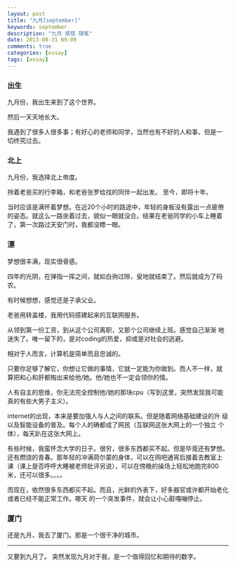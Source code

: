 ```yaml
---
layout: post
title: "九月[september]"
keywords: september
description: "九月 感悟 随笔"
date: 2013-08-31 09:09
comments: true
categories: [essay]
tags: [essay]
---
```


### 出生 ###
九月份，我出生来到了这个世界。

然后一天天地长大。

我遇到了很多人很多事；有好心的老师和同学，当然也有不好的人和事，但是一
切终究过去。
<!-- more -->
### 北上 ###
九月份，我选择北上帝度。

拎着老爸买的行李箱，和老爸张罗给找的同伴一起出发。
至今，即将十年。

当时应该是满怀着梦想。在近20个小时的路途中，年轻的身板没有露出一点疲倦
的姿态。就这么一路坐着过去，貌似一眼就没合。结果在老爸同学的小车上睡着
了，第一次路过天安门时，我都没瞟一眼。
### 漂 ###
梦想很丰满，现实很骨感。

四年的光阴，在弹指一挥之间，就如白驹过隙，叟地就结束了。然后就成为了码
农。

有时候想想，感觉还是子承父业。

老爸用转盖楼，我用代码搭建起来的互联网服务。

从领到第一份工资，到从这个公司离职，又那个公司继续上班。感觉自己渐渐
地迷失了。唯一留下的，是对coding的热爱，抑或是对社会的逃避。

相对于人而言，计算机是简单而且忠诚的。

只要你足够了解它，你想让它做的事情，它就一定能为你做到。而人不一样，就
算把和心和肝都掏出来给他/她。他/她也不一定会领你的情。

人有自主的思维，你无法完全控制他/她的那块cpu（写到这里，突然发现我可能
真的有些大男子主义）。

internet的出现，本来是要加强人与人之间的联系。但是随着网络基础建设的升
级以及智能设备的普及。每个人的确都成了网民（互联网这张大网上的一个独立
个体），每天趴在这张大网上。

有些时候，我蛮怀念大学的日子。很穷，很多东西都买不起。但是毕竟还有梦想。
还有燃烧的青春。那年轻的冲满荷尔蒙的身体，可以在网吧通宵后接着去教室上
课（课上是否呼呼大睡被老师批评另说），可以在傍晚的操场上轻松地跑完800
米，还可以很多。。。。

而现在，依然很多东西都买不起。而且，光鲜的外表下，好多器官或许都开始老化或者已经不能正常工作。哪天
的一个突发事件，就会让小心脏嘎嘣停止。

### 厦门 ###
还是九月，我去了厦门。那是一个很干净的城市。

-------------------------------------------------------------------------------

又要到九月了。
突然发现九月对于我，是一个值得回忆和期待的数字。
